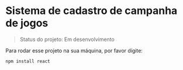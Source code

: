 # Sistema de cadastro de campanha de jogos #

> Status do projeto: Em desenvolvimento

Para rodar esse projeto na sua máquina, por favor digite:

```
npm install react
```
